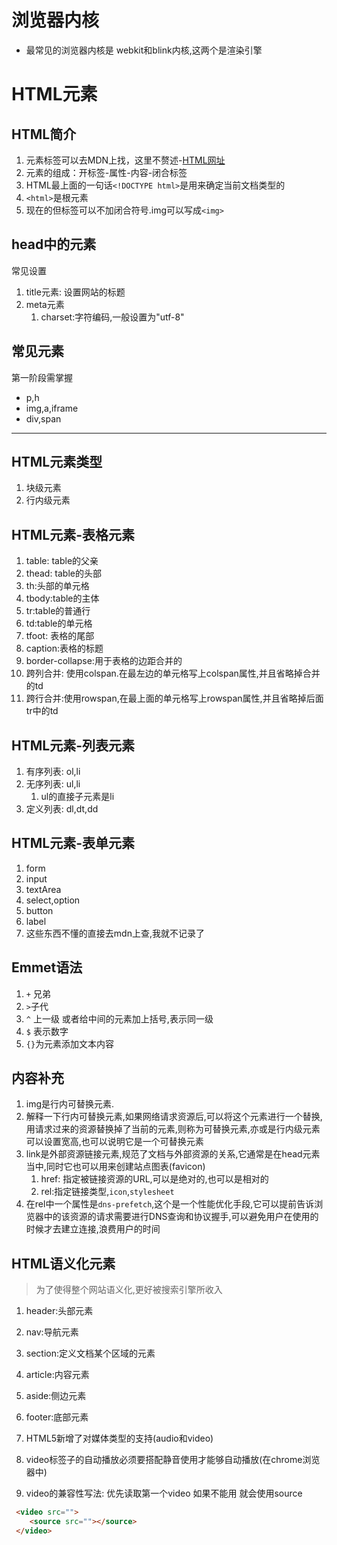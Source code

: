 # 浏览器内核
-  最常见的浏览器内核是 webkit和blink内核,这两个是渲染引擎

# HTML元素

## HTML简介
1. 元素标签可以去MDN上找，这里不赘述-[HTML网址](https://developer.mozilla.org/zh-CN/docs/Web/HTML)
2. 元素的组成：开标签-属性-内容-闭合标签
3. HTML最上面的一句话`<!DOCTYPE html>`是用来确定当前文档类型的
4. `<html>`是根元素
5. 现在的但标签可以不加闭合符号.img可以写成`<img>`

## head中的元素
常见设置
1. title元素: 设置网站的标题
2. meta元素
   1. charset:字符编码,一般设置为"utf-8"

## 常见元素
第一阶段需掌握
- p,h
- img,a,iframe
- div,span

---
## HTML元素类型
1. 块级元素
2. 行内级元素

## HTML元素-表格元素
1. table: table的父亲
2. thead: table的头部
3. th:头部的单元格
4. tbody:table的主体
5. tr:table的普通行
6. td:table的单元格
7. tfoot: 表格的尾部
8. caption:表格的标题
9. border-collapse:用于表格的边距合并的
10. 跨列合并: 使用colspan.在最左边的单元格写上colspan属性,并且省略掉合并的td
11. 跨行合并:使用rowspan,在最上面的单元格写上rowspan属性,并且省略掉后面tr中的td
## HTML元素-列表元素
1. 有序列表: ol,li
2. 无序列表: ul,li
   1. ul的直接子元素是li
3. 定义列表: dl,dt,dd

## HTML元素-表单元素
1. form
2. input
3. textArea
4. select,option
5. button
6. label
7. 这些东西不懂的直接去mdn上查,我就不记录了

## Emmet语法
1. `+` 兄弟
2. `>`子代
3. `^` 上一级 或者给中间的元素加上括号,表示同一级
4. `$` 表示数字
5. `{}`为元素添加文本内容
## 内容补充
1. img是行内可替换元素.
2. 解释一下行内可替换元素,如果网络请求资源后,可以将这个元素进行一个替换,用请求过来的资源替换掉了当前的元素,则称为可替换元素,亦或是行内级元素可以设置宽高,也可以说明它是一个可替换元素
3. link是外部资源链接元素,规范了文档与外部资源的关系,它通常是在head元素当中,同时它也可以用来创建站点图表(favicon)
   1. href: 指定被链接资源的URL,可以是绝对的,也可以是相对的
   2. rel:指定链接类型,`icon`,`stylesheet`
4. 在rel中一个属性是`dns-prefetch`,这个是一个性能优化手段,它可以提前告诉浏览器中的该资源的请求需要进行DNS查询和协议握手,可以避免用户在使用的时候才去建立连接,浪费用户的时间

## HTML语义化元素
> 为了使得整个网站语义化,更好被搜索引擎所收入

1. header:头部元素
2. nav:导航元素
3. section:定义文档某个区域的元素
4. article:内容元素
5. aside:侧边元素
6. footer:底部元素

7. HTML5新增了对媒体类型的支持(audio和video) 
8. video标签子的自动播放必须要搭配静音使用才能够自动播放(在chrome浏览器中)
9. video的兼容性写法: 优先读取第一个video 如果不能用 就会使用source
```HTML
 <video src="">
    <source src=""></source>
 </video>
```
